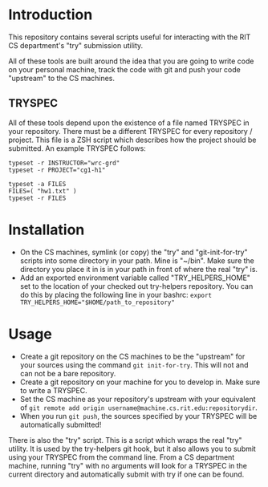 # Introduction
This repository contains several scripts useful for interacting with the RIT CS
department's "try" submission utility.

All of these tools are built around the idea that you are going to write code on
your personal machine, track the code with git and push your code "upstream" to
the CS machines.

## TRYSPEC
All of these tools depend upon the existence of a file named TRYSPEC in your
repository. There must be a different TRYSPEC for every repository / project.
This file is a ZSH script which describes how the project should be submitted.
An example TRYSPEC follows:

	typeset -r INSTRUCTOR="wrc-grd"
	typeset -r PROJECT="cg1-h1"
	
	typeset -a FILES
	FILES=( "hw1.txt" )
	typeset -r FILES

# Installation
- On the CS machines, symlink (or copy) the "try" and "git-init-for-try" scripts
  into some directory in your path. Mine is "~/bin". Make sure the directory you
  place it in is in your path in front of where the real "try" is.
- Add an exported environment variable called "TRY_HELPERS_HOME" set to the
  location of your checked out try-helpers repository. You can do this by
  placing the following line in your bashrc:
  `export TRY_HELPERS_HOME="$HOME/path_to_repository"`

# Usage
- Create a git repository on the CS machines to be the "upstream" for your sources
  using the command `git init-for-try`. This will not and can not be a bare
  repository.
- Create a git repository on your machine for you to develop in. Make sure to
  write a TRYSPEC.
- Set the CS machine as your repository's upstream with your equivalent of
  `git remote add origin username@machine.cs.rit.edu:repositorydir`.
- When you run `git push`, the sources specified by your TRYSPEC will be
  automatically submitted!

There is also the "try" script. This is a script which wraps the real "try"
utility. It is used by the try-helpers git hook, but it also allows you to
submit using your TRYSPEC from the command line. From a CS department machine,
running "try" with no arguments will look for a TRYSPEC in the current directory
and automatically submit with try if one can be found.

<!--- vim:set tw=80: --->
